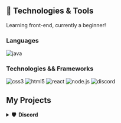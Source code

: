 ## 🚀 Technologies & Tools

Learning front-end, currently a beginner!

### Languages


![java](https://custom-icon-badges.herokuapp.com/badge/java-black.svg?logo=java&logoColor=white&style=flat-square)


### Technologies && Frameworks


![css3](https://img.shields.io/badge/css3-black?style=flat-square&logo=css3&logoColor=1572B6)
![html5](https://img.shields.io/badge/html5-black?style=flat-square&logo=html5)
![react](https://img.shields.io/badge/react-black?style=flat-square&logo=react)
![node.js](https://img.shields.io/badge/node.js-black?style=flat-square&logo=node.js) 
![discord](https://img.shields.io/badge/discord.js-black?style=flat-square&logo=discord)



## My Projects

<details>
  <summary><b>🛡️ &nbsp;Discord</b></summary>
  <br/>
  <p align="center">
    <a href="https://github.com/0-don/coding.global-bot">
      <img height="120px" src="https://github-readme-stats.vercel.app/api/pin/?username=0-don&repo=coding.global-bot&theme=react&bg_color=151515&title_color=fff&icon_color=fa8b00&hide_border=true&show_icons=false" />
    </a>
  </p>
</p>
</details>
